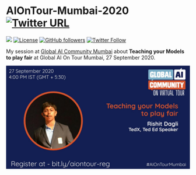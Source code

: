# AIOnTour-Mumbai-2020 [![Twitter URL](https://img.shields.io/twitter/url?style=social&url=https%3A%2F%2Fgithub.com%2FRishit-dagli%2FAIOnTour-Mumbai-2020)](https://twitter.com/intent/tweet?text=Wow:&url=https%3A%2F%2Fgithub.com%2FRishit-dagli%2FAIOnTour-Mumbai-2020)

[![](https://img.shields.io/badge/Rishit-Dagli-brightgreen.svg?colorB=00ff00)](https://www.rishit.tech)
[![License](https://img.shields.io/badge/License-Apache%202.0-blue.svg)](https://opensource.org/licenses/Apache-2.0)
[![GitHub followers](https://img.shields.io/github/followers/Rishit-dagli?label=Follow&style=social)](https://github.com/Rishit-dagli)
[![Twitter Follow](https://img.shields.io/twitter/follow/rishit_dagli?style=social)](https://twitter.com/intent/follow?screen_name=rishit_dagli)

My session at [Global AI Community Mumbai](https://www.meetup.com/Global-AI-Community-Mumbai/) about **Teaching your Models to play fair** at Global AI On Tour Mumbai, 27 
September 2020.

![](https://github.com/Rishit-dagli/AIOnTour-Mumbai-2020/blob/master/images/rishit.jpg)
